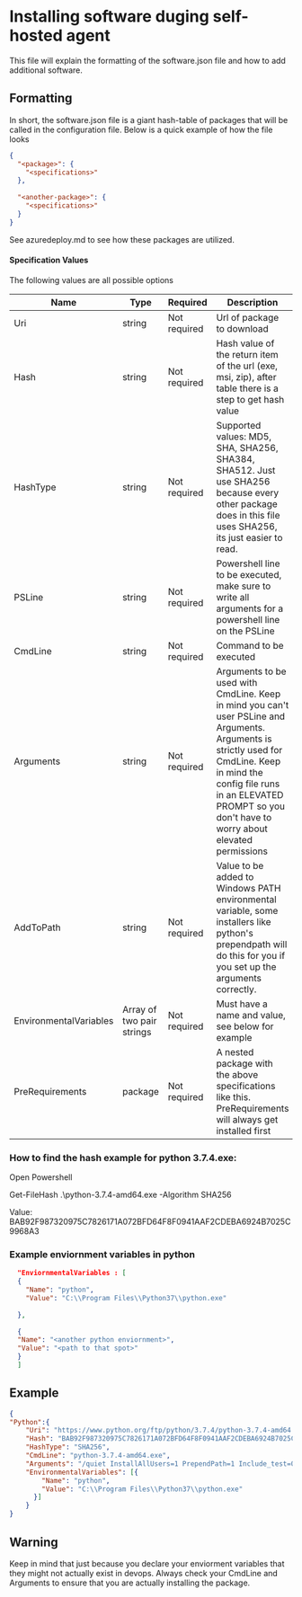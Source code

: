 # Installing software duging self-hosted agent 
This file will explain the formatting of the software.json file and how to add additional software.

## Formatting
In short, the software.json file is a giant hash-table of packages that will be called in the configuration file. Below is a quick example of how the file looks 

```json
{
  "<package>": {
  	"<specifications>"
  },
  
  "<another-package>": {
  	"<specifications>"
  }
}
```
See azuredeploy.md to see how these packages are utilized. 

#### Specification Values
The following values are all possible options

| Name | Type | Required | Description |
| --- | --- | --- | --- |
| Uri | string | Not required | Url of package to download|
| Hash | string | Not required | Hash value of the return item of the url (exe, msi, zip),  after table there is a step to get hash value |
| HashType | string | Not required  | Supported values: MD5, SHA, SHA256, SHA384, SHA512. Just use SHA256 because every other package does in this file uses SHA256, its just easier to read. |
| PSLine | string | Not required| Powershell line to be executed, make sure to write all arguments for a powershell line on the PSLine |
| CmdLine | string | Not required | Command to be executed  |
| Arguments | string | Not required | Arguments to be used with CmdLine. Keep in mind you can't user PSLine and Arguments. Arguments is strictly used for CmdLine. Keep in mind the config file runs in an ELEVATED PROMPT so you don't have to worry about elevated permissions |
| AddToPath | string | Not required | Value to be added to Windows PATH environmental variable, some installers like python's prependpath will do this for you if you set up the arguments correctly. |
| EnvironmentalVariables | Array of two pair strings | Not required | Must have a name and value, see below for example |
| PreRequirements | package | Not required | A nested package with the above specifications like this. PreRequirements will always get installed first |


### How to find the hash example for python 3.7.4.exe:
Open Powershell

Get-FileHash .\python-3.7.4-amd64.exe -Algorithm SHA256
   
    
Value: BAB92F987320975C7826171A072BFD64F8F0941AAF2CDEBA6924B7025C9968A3

### Example enviornment variables in python
```json
  "EnviornmentalVariables : [
  {
    "Name": "python",
    "Value": "C:\\Program Files\\Python37\\python.exe"
   
  },
  
  {
  "Name": "<another python enviornment>",
  "Value": "<path to that spot>"
  }
  ]
```


## Example

```json
{
"Python":{
	"Uri": "https://www.python.org/ftp/python/3.7.4/python-3.7.4-amd64.exe",
	"Hash": "BAB92F987320975C7826171A072BFD64F8F0941AAF2CDEBA6924B7025C9968A3",
	"HashType": "SHA256",
	"CmdLine": "python-3.7.4-amd64.exe",
	"Arguments": "/quiet InstallAllUsers=1 PrependPath=1 Include_test=0",
	"EnvironmentalVariables": [{
        "Name": "python",
        "Value": "C:\\Program Files\\Python37\\python.exe"
      }]
    }	
}
```

## Warning
Keep in mind that just because you declare your enviorment variables that they might not actually exist in devops. Always check your 
CmdLine and Arguments to ensure that you are actually installing the package.

